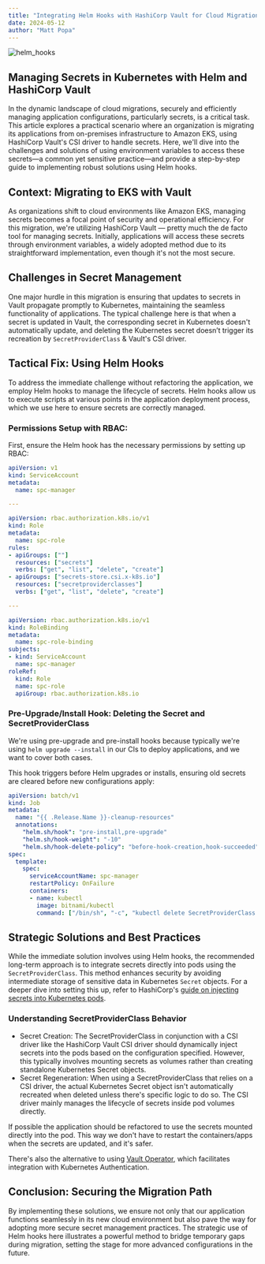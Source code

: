 ```yaml
---
title: "Integrating Helm Hooks with HashiCorp Vault for Cloud Migrations"
date: 2024-05-12
author: "Matt Popa"
---
```


![helm_hooks](/images/helm_hooks.jpg)

## Managing Secrets in Kubernetes with Helm and HashiCorp Vault

In the dynamic landscape of cloud migrations, securely and efficiently managing application 
configurations, particularly secrets, is a critical task. This article explores a practical scenario 
where an organization is migrating its applications from on-premises infrastructure to Amazon EKS, 
using HashiCorp Vault's CSI driver to handle secrets. Here, we'll dive into the challenges and solutions 
of using environment variables to access these secrets—a common yet sensitive practice—and provide a 
step-by-step guide to implementing robust solutions using Helm hooks.

## Context: Migrating to EKS with Vault

As organizations shift to cloud environments like Amazon EKS, managing secrets becomes a focal point 
of security and operational efficiency. For this migration, we're utilizing HashiCorp Vault — pretty
much the de facto tool for managing secrets. Initially, applications will access these secrets 
through environment variables, a widely adopted method due to its straightforward implementation,
even though it's not the most secure.

## Challenges in Secret Management

One major hurdle in this migration is ensuring that updates to secrets in Vault propagate promptly 
to Kubernetes, maintaining the seamless functionality of applications. The typical challenge here is 
that when a secret is updated in Vault, the corresponding secret in Kubernetes doesn't automatically 
update, and deleting the Kubernetes secret doesn’t trigger its recreation by `SecretProviderClass` &
Vault's CSI driver.

## Tactical Fix: Using Helm Hooks

To address the immediate challenge without refactoring the application, we employ Helm hooks to 
manage the lifecycle of secrets. Helm hooks allow us to execute scripts at various points in the 
application deployment process, which we use here to ensure secrets are correctly managed.

### Permissions Setup with RBAC:

First, ensure the Helm hook has the necessary permissions by setting up RBAC:

```yaml
apiVersion: v1
kind: ServiceAccount
metadata:
  name: spc-manager

---

apiVersion: rbac.authorization.k8s.io/v1
kind: Role
metadata:
  name: spc-role
rules:
- apiGroups: [""]
  resources: ["secrets"]
  verbs: ["get", "list", "delete", "create"]
- apiGroups: ["secrets-store.csi.x-k8s.io"]
  resources: ["secretproviderclasses"]
  verbs: ["get", "list", "delete", "create"]

---

apiVersion: rbac.authorization.k8s.io/v1
kind: RoleBinding
metadata:
  name: spc-role-binding
subjects:
- kind: ServiceAccount
  name: spc-manager
roleRef:
  kind: Role
  name: spc-role
  apiGroup: rbac.authorization.k8s.io
```

### Pre-Upgrade/Install Hook: Deleting the Secret and SecretProviderClass

We're using pre-upgrade and pre-install hooks because typically we're using `helm upgrade --install`
in our CIs to deploy applications, and we want to cover both cases.

This hook triggers before Helm upgrades or installs, ensuring old secrets are cleared before new 
configurations apply:

```yaml
apiVersion: batch/v1
kind: Job
metadata:
  name: "{{ .Release.Name }}-cleanup-resources"
  annotations:
    "helm.sh/hook": "pre-install,pre-upgrade"
    "helm.sh/hook-weight": "-10"
    "helm.sh/hook-delete-policy": "before-hook-creation,hook-succeeded"
spec:
  template:
    spec:
      serviceAccountName: spc-manager
      restartPolicy: OnFailure
      containers:
      - name: kubectl
        image: bitnami/kubectl
        command: ["/bin/sh", "-c", "kubectl delete SecretProviderClass example-name --ignore-not-found; kubectl delete secret example-secret-name --ignore-not-found"]
```

## Strategic Solutions and Best Practices

While the immediate solution involves using Helm hooks, the recommended long-term approach is to 
integrate secrets directly into pods using the `SecretProviderClass`. This method enhances security 
by avoiding intermediate storage of sensitive data in Kubernetes `Secret` objects. For a deeper dive 
into setting this up, refer to HashiCorp's [guide on injecting secrets into Kubernetes pods](https://developer.hashicorp.com/vault/tutorials/vault-agent/agent-env-vars).

### Understanding SecretProviderClass Behavior

* Secret Creation: The SecretProviderClass in conjunction with a CSI driver like the HashiCorp Vault 
CSI driver should dynamically inject secrets into the pods based on the configuration specified. 
However, this typically involves mounting secrets as volumes rather than creating standalone 
Kubernetes Secret objects.
* Secret Regeneration: When using a SecretProviderClass that relies on a CSI driver, the actual 
Kubernetes Secret object isn't automatically recreated when deleted unless there's specific logic to
do so. The CSI driver mainly manages the lifecycle of secrets inside pod volumes directly.

If possible the application should be refactored to use the secrets mounted directly into the pod.
This way we don't have to restart the containers/apps when the secrets are updated, and it's safer.

There's also the alternative to using [Vault Operator](https://developer.hashicorp.com/vault/tutorials/kubernetes/vault-secrets-operator), 
which facilitates integration with Kubernetes Authentication.

## Conclusion: Securing the Migration Path

By implementing these solutions, we ensure not only that our application functions seamlessly in 
its new cloud environment but also pave the way for adopting more secure secret management practices. 
The strategic use of Helm hooks here illustrates a powerful method to bridge temporary gaps during
migration, setting the stage for more advanced configurations in the future.